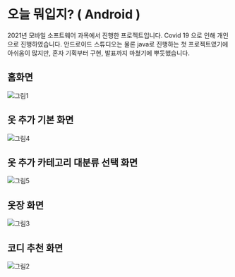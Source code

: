 # 오늘 뭐입지? ( Android )

2021년 모바일 소프트웨어 과목에서 진행한 프로젝트입니다.
Covid 19 으로 인해 개인으로 진행하였습니다.
안드로이드 스튜디오는 물론 java로 진행하는 첫 프로젝트였기에 아쉬움이 많지만, 혼자 기획부터 구현, 발표까지 마쳤기에 뿌듯했습니다.

## 홈화면
![그림1](https://github.com/kjihyun0331/MyCloset/assets/69341811/417004f2-3e99-4eb2-b0cd-d1ae7626cfa5)

## 옷 추가 기본 화면
![그림4](https://github.com/kjihyun0331/MyCloset/assets/69341811/e84c14ee-c969-4b53-b715-5acf53ff728a)

## 옷 추가 카테고리 대분류 선택 화면
![그림5](https://github.com/kjihyun0331/MyCloset/assets/69341811/2dbdcf57-aa17-40b7-beb3-7ef64d46c0f3)

## 옷장 화면
![그림3](https://github.com/kjihyun0331/MyCloset/assets/69341811/f061b28e-1108-4bb5-97fc-a4622bb27557)

## 코디 추천 화면
![그림2](https://github.com/kjihyun0331/MyCloset/assets/69341811/21214659-87c4-430b-9ee0-29f27d133fef)
